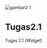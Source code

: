 ![gambar2 1](https://user-images.githubusercontent.com/79987733/113330951-88167180-9349-11eb-80ed-1e6ea8927ee4.png)
# Tugas2.1
Tugas 2.1 (Widget)
